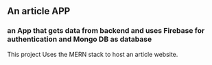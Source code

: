 
## An article APP

### an App that gets data from backend and uses Firebase for authentication and Mongo DB as database

This project Uses the MERN stack to host an article website.
